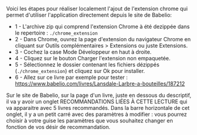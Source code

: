 Voici les étapes pour réaliser localement l'ajout de l'extension chrome qui permet d'utiliser l'application directement depuis le site de Babelio:</br>
* 1 - L'archive zip qui comprend l'extension Chrome à été dezippée dans le repertoire : `./chrome_extension`
* 2 - Dans Chrome, ouvrez la page d'extension du navigateur Chrome en cliquant sur Outils complémentaires > Extensions ou juste Extensions.
* 3 - Cochez la case Mode Développeur en haut à droite.
* 4 - Cliquez sur le bouton Charger l'extension non empaquetée.
* 5 - Sélectionnez le dossier contenant les fichiers dézippés (`./chrome_extension`) et cliquez sur Ok pour installer.
* 6 - Allez sur ce livre par exemple pour tester : https://www.babelio.com/livres/Lansdale-Larbre-a-bouteilles/187212

Sur le site de Babelio, sur la page d'un livre, juste en dessous du descriptif, il va y avoir un onglet RECOMMANDATIONS LIÉES À CETTE LECTURE qui va apparaitre avec 5 livres recommandés. Dans la barre horizontale de cet onglet, il y a un petit carré avec des paramètres à modifier : vous pourrez choisir à votre guise les paramètres que vous souhaitez changer en fonction de vos désir de recommandation.